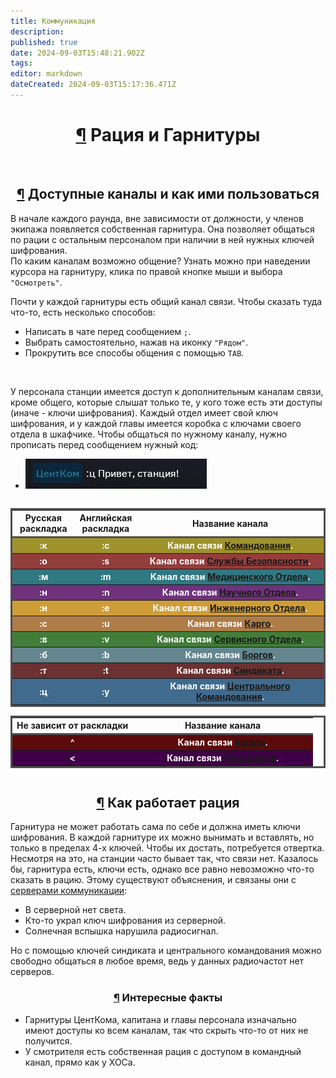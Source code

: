 ```yaml
---
title: Коммуникация
description: 
published: true
date: 2024-09-03T15:48:21.902Z
tags: 
editor: markdown
dateCreated: 2024-09-03T15:17:36.471Z
---
```


<div><center><h1 style="width: 80%" id="рация-и-гарнитуры" class="toc-header"><a class="toc-anchor" href="#рация-и-гарнитуры">¶</a> Рация и Гарнитуры</h1></center>
<br>
<div style="display: flex; flex-direction: row; justify-content:center; flex-wrap:wrap;">
  <section class="desc">
    <center><h2 id="доступные-каналы-и-как-ими-пользоваться" class="toc-header"><a class="toc-anchor" href="#доступные-каналы-и-как-ими-пользоваться">¶</a> Доступные каналы и как ими пользоваться</h2></center>
    <p>В начале каждого раунда, вне зависимости от должности, у членов экипажа появляется собственная гарнитура. Она позволяет общаться по рации с остальным персоналом при наличии в ней нужных ключей шифрования. <br> По каким каналам возможно общение? Узнать можно при наведении курсора на гарнитуру, клика по правой кнопке мыши и выбора <code>"Осмотреть"</code>. </p>
    <p>Почти у каждой гарнитуры есть общий канал связи. Чтобы сказать туда что-то, есть несколько способов:</p>
    <ul>
      <li>Написать в чате перед сообщением <code>;</code>. <br> </li>
      <li>Выбрать самостоятельно, нажав на иконку <code>"Рядом"</code>. <br> </li>
      <li>Прокрутить все способы общения с помощью <code>TAB</code>.</li>
    </ul>
    <br>
    <p> У персонала станции имеется доступ к дополнительным каналам связи, кроме общего, которые слышат только те, у кого тоже есть эти доступы (иначе - ключи шифрования). Каждый отдел имеет свой ключ шифрования, и у каждой главы имеется коробка с ключами своего отдела в шкафчике. Чтобы общаться по нужному каналу, нужно прописать перед сообщением нужный код:  
    </p><ul>
      <li><img src="/guides/hello_station_keys3.png" alt=":ц Привет, станция!"></li>
    </ul>
  </section>
  <div class="tableradio">
    <section>
      <table style="width: 100%; border: 3px solid #4f4f4f; border-spacing: 0 0.25em;">
        <tbody>
          <tr>
            <th style="width: 20%; border-top-left-radius: 0px; border-bottom: 3px solid #4f4f4f;">Русская раскладка</th>
            <th style="width: 20%; border-bottom: 3px solid #4f4f4f;">Английская раскладка</th>
            <th style="width: 60%; border-top-right-radius: 0px; border-bottom: 3px solid #4f4f4f;">Название канала</th>
          </tr>
          <tr class="zooming">
            <th style="background-color:#9f922b; color: white; border-top-left-radius: 0px;">:к</th>
            <th style="background-color:#9f922b; color: white;">:с</th>
            <th style="background-color:#9f922b; color: white; border-top-right-radius: 0px;">Канал связи <a href="/roles/command" class="is-internal-link is-valid-page">Командования</a>.</th>
          </tr>
          <tr class="zooming">
            <th style="background-color:#943d3d; color: white; border-top-left-radius: 0px;">:о</th>
            <th style="background-color:#943d3d; color: white;">:s</th>
            <th style="background-color:#943d3d; color: white; border-top-right-radius: 0px;">Канал связи <a href="/roles/securityservicedepartment" class="is-internal-link is-valid-page">Службы Безопасности</a>.</th>
          </tr>
          <tr class="zooming">
            <th style="background-color:#307882; color: white; border-top-left-radius: 0px;">:м</th>
            <th style="background-color:#307882; color: white;">:m</th>
            <th style="background-color:#307882; color: white; border-top-right-radius: 0px;">Канал связи <a href="/roles/medicaldepartment" class="is-internal-link is-valid-page">Медицинского Отдела</a>.</th>
          </tr>
          <tr class="zooming">
            <th style="background-color:#6f327c; color: white; border-top-left-radius: 0px;">:н</th>
            <th style="background-color:#6f327c; color: white;">:n</th>
            <th style="background-color:#6f327c; color: white; border-top-right-radius: 0px;">Канал связи <a href="/roles/scientificdepartment" class="is-internal-link is-valid-page">Научного Отдела</a>.</th>
          </tr>
          <tr class="zooming">
            <th style="background-color:#cf9d38; color: white; border-top-left-radius: 0px;">:и</th>
            <th style="background-color:#cf9d38; color: white;">:e</th>
            <th style="background-color:#cf9d38; color: white; border-top-right-radius: 0px;">Канал связи <a href="/roles/engineeringdepartment" class="is-internal-link is-valid-page">Инженерного Отдела</a>.</th>
          </tr>
          <tr class="zooming">
            <th style="background-color:#ae7c47; color: white; border-top-left-radius: 0px;">:с</th>
            <th style="background-color:#ae7c47; color: white;">:u</th>
            <th style="background-color:#ae7c47; color: white; border-top-right-radius: 0px;">Канал связи <a href="/roles/supplydepartment" class="is-internal-link is-valid-page">Карго</a>.</th>
          </tr>
          <tr class="zooming">
            <th style="background-color:#427d3a; color: white; border-top-left-radius: 0px;">:в</th>
            <th style="background-color:#427d3a; color: white;">:v</th>
            <th style="background-color:#427d3a; color: white; border-top-right-radius: 0px;">Канал связи <a href="/roles/servicedepartment" class="is-internal-link is-valid-page">Сервисного Отдела</a>.</th>
          </tr>
          <tr class="zooming">
            <th style="background-color:#64868f; color: white; border-top-left-radius: 0px;">:б</th>
            <th style="background-color:#64868f; color: white;">:b</th>
            <th style="background-color:#64868f; color: white; border-top-right-radius: 0px;">Канал связи <a href="/roles/synthetics" class="is-internal-link is-valid-page">Боргов</a>.</th>
          </tr>
          <tr class="zooming">
            <th style="background-color:#6c3131; color: white; border-top-left-radius: 0px;">:т</th>
            <th style="background-color:#6c3131; color: white;">:t</th>
            <th style="background-color:#6c3131; color: white; border-top-right-radius: 0px;">Канал связи <a href="/roles/antagonists" class="is-internal-link is-valid-page">Синдиката</a>.</th>
          </tr>
          <tr class="zooming">
            <th style="background-color:#406b8e; color: white; border-top-left-radius: 0px;">:ц</th>
            <th style="background-color:#406b8e; color: white;">:y</th>
            <th style="background-color:#406b8e; color: white; border-top-right-radius: 0px;">Канал связи <a href="/roles/centralcommand" class="is-internal-link is-valid-page">Центрального Командования</a>.</th>
          </tr>
        </tbody>
      </table>
    </section>
    <section>
      <table style="width: 100%; border: 3px solid #4f4f4f; border-spacing: 0 0.25em;">
        <tbody>
          <tr>
            <th style="width: 40%; border-top-left-radius: 0px; border-bottom: 3px solid #4f4f4f;">Не зависит от раскладки</th>
            <th style="width: 60%; border-top-right-radius: 0px; border-bottom: 3px solid #4f4f4f;">Название канала</th>
          </tr>
          <tr class="zooming">
            <th style="background-color:#5b0b0b; color: white; border-top-left-radius: 0px;">^</th>
            <th style="background-color:#5b0b0b; color: white; border-top-right-radius: 0px;">Канал связи <a href="/roles/cultist" class="is-internal-link is-valid-page">Культа</a>.</th>
          </tr>
          <tr class="zooming">
            <th style="background-color:#400047; color: white; border-top-left-radius: 0px;"> &lt; </th>
            <th style="background-color:#400047; color: white; border-top-right-radius: 0px;">Канал связи <a href="/roles/genestealer" class="is-internal-link is-valid-page">Генокрадов</a>.</th>
          </tr>
         </tbody>
      </table>
    </section>
  </div>
</div><div>

</div><center><h2 style="width: 80%" id="как-работает-рация" class="toc-header"><a class="toc-anchor" href="#как-работает-рация">¶</a> Как работает рация</h2></center>
<p>Гарнитура не может работать сама по себе и должна иметь ключи шифрования. В каждой гарнитуре их можно вынимать и вставлять, но только в пределах 4-х ключей. Чтобы их достать, потребуется отвертка. Несмотря на это, на станции часто бывает так, что связи нет. Казалось бы, гарнитура есть, ключи есть, однако все равно невозможно что-то сказать в рацию. Этому существуют объяснения, и связаны они с <a href="/ru/guides/telecommunication" class="is-internal-link is-invalid-page">серверами коммуникации</a>:
</p><ul>
  <li>В серверной нет света.</li>
  <li>Кто-то украл ключ шифрования из серверной.<br> </li>
  <li>Солнечная вспышка нарушила радиосигнал.</li>
</ul>
<p>Но с помощью ключей синдиката и центрального командования можно свободно общаться в любое время, ведь у данных радиочастот нет серверов.</p>
<center><h3 style="width: 80%" id="интересные-факты" class="toc-header"><a class="toc-anchor" href="#интересные-факты">¶</a> Интересные факты</h3></center>
<ul>
  <li>Гарнитуры ЦентКома, капитана и главы персонала изначально имеют доступы ко всем каналам, так что скрыть что-то от них не получится.</li>
  <li>У смотрителя есть собственная рация с доступом в командный канал, прямо как у ХОСа.</li>
</ul><div>

</div></div>